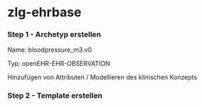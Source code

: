 # zlg-ehrbase

### Step 1 - Archetyp erstellen

Name: bloodpressure_m3.v0

Typ: openEHR-EHR-OBSERVATION

Hinzufügen von Attributen / Modellieren des klinischen Konzepts



### Step 2 - Template erstellen